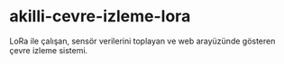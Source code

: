 # akilli-cevre-izleme-lora
LoRa ile çalışan, sensör verilerini toplayan ve web arayüzünde gösteren çevre izleme sistemi.
